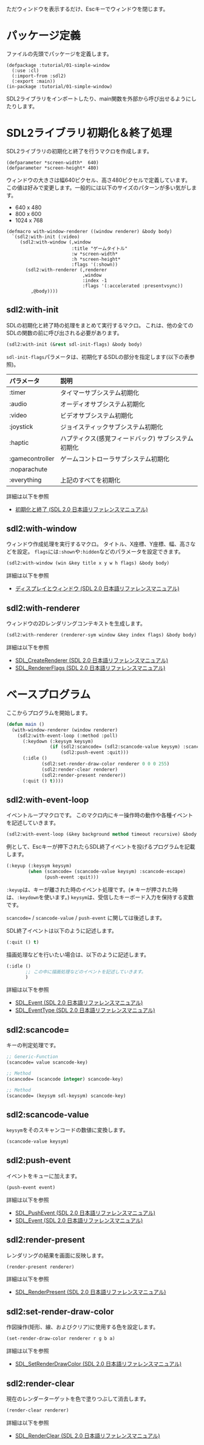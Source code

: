 ただウィンドウを表示するだけ、Escキーでウィンドウを閉じます。

# パッケージ定義

ファイルの先頭でパッケージを定義します。

```
(defpackage :tutorial/01-simple-window
  (:use :cl)
  (:import-from :sdl2)
  (:export :main))
(in-package :tutorial/01-simple-window)
```

SDL2ライブラリをインポートしたり、main関数を外部から呼び出せるようにしたりします。

# SDL2ライブラリ初期化＆終了処理

SDL2ライブラリの初期化と終了を行うマクロを作成します。

```
(defparameter *screen-width*  640)
(defparameter *screen-height* 480)
```

ウィンドウの大きさは幅640ピクセル、高さ480ピクセルで定義しています。  
この値は好みで変更します。一般的には以下のサイズのパターンが多い気がします。

*  640 x 480
*  800 x 600
* 1024 x 768

```
(defmacro with-window-renderer ((window renderer) &body body)
  `(sdl2:with-init (:video)
     (sdl2:with-window (,window
                        :title "ゲームタイトル"
                        :w *screen-width*
                        :h *screen-height*
                        :flags '(:shown))
       (sdl2:with-renderer (,renderer
                            ,window
                            :index -1
                            :flags '(:accelerated :presentvsync))
         ,@body))))
```

## sdl2:with-init

SDLの初期化と終了時の処理をまとめて実行するマクロ。
これは、他の全てのSDLの関数の前に呼び出される必要があります。

```commonlisp
(sdl2:with-init (&rest sdl-init-flags) &body body)
```

`sdl-init-flags`パラメータは、初期化するSDLの部分を指定します(以下の表参照)。

| パラメータ      | 説明                                                |
|:----------------|:----------------------------------------------------|
| :timer          | タイマーサブシステム初期化                          |
| :audio          | オーディオサブシステム初期化                        |
| :video          | ビデオサブシステム初期化                            |
| :joystick       | ジョイスティックサブシステム初期化                  |
| :haptic         | ハプティクス(感覚フィードバック) サブシステム初期化 |
| :gamecontroller | ゲームコントローラサブシステム初期化                |
| :noparachute    |                                                     |
| :everything     | 上記のすべてを初期化                                |

詳細は以下を参照  
* [初期化と終了 (SDL 2.0 日本語リファレンスマニュアル)](http://sdl2referencejp.osdn.jp/CategoryInit.html)

## sdl2:with-window

ウィンドウ作成処理を実行するマクロ。
タイトル、X座標、Y座標、幅、高さなどを設定。
`flags`には`:shown`や`:hidden`などのパラメータを設定できます。

```commonlisp
(sdl2:with-window (win &key title x y w h flags) &body body)
```

詳細は以下を参照  
* [ディスプレイとウィンドウ (SDL 2.0 日本語リファレンスマニュアル)](http://sdl2referencejp.osdn.jp/CategoryVideo.html)

## sdl2:with-renderer

ウィンドウの2Dレンダリングコンテキストを生成します。

```commonlisp
(sdl2:with-renderer (renderer-sym window &key index flags) &body body)
```

詳細は以下を参照  
* [SDL_CreateRenderer (SDL 2.0 日本語リファレンスマニュアル)](http://sdl2referencejp.osdn.jp/SDL_CreateRenderer.html)
* [SDL_RendererFlags (SDL 2.0 日本語リファレンスマニュアル)](http://sdl2referencejp.osdn.jp/SDL_RendererFlags.html)

# ベースプログラム

ここからプログラムを開始します。  

```commonlisp
(defun main ()
  (with-window-renderer (window renderer)
    (sdl2:with-event-loop (:method :poll)
      (:keydown (:keysym keysym)
                (if (sdl2:scancode= (sdl2:scancode-value keysym) :scancode-escape)
                    (sdl2:push-event :quit)))
      (:idle ()
             (sdl2:set-render-draw-color renderer 0 0 0 255)
             (sdl2:render-clear renderer)
             (sdl2:render-present renderer))
      (:quit () t))))
```

## sdl2:with-event-loop

イベントループマクロです。
このマクロ内にキー操作時の動作や各種イベントを記述していきます。

```commonlisp
(sdl2:with-event-loop (&key background method timeout recursive) &body event-handlers)
```

例として、Escキーが押下されたらSDL終了イベントを投げるプログラムを記載します。

```commonlisp
(:keyup (:keysym keysym)
        (when (scancode= (scancode-value keysym) :scancode-escape)
              (push-event :quit)))
```

`:keyup`は、キーが離された時のイベント処理です。(※ キーが押された時は、`:keydown`を使います。)
`keysym`は、受信したキーボード入力を保持する変数です。

`scancode=` / `scancode-value` / `push-event` に関しては後述します。

SDL終了イベントは以下のように記述します。

```commonlisp
(:quit () t)
```

描画処理などを行いたい場合は、以下のように記述します。

```commonlisp
(:idle ()
       ;; この中に描画処理などのイベントを記述していきます。
       )
```

詳細は以下を参照  
* [SDL_Event (SDL 2.0 日本語リファレンスマニュアル)](http://sdl2referencejp.osdn.jp/SDL_Event.html)
* [SDL_EventType (SDL 2.0 日本語リファレンスマニュアル)](http://sdl2referencejp.osdn.jp/SDL_EventType.html)

## sdl2:scancode=

キーの判定処理です。

```commonlisp
;; Generic-Function
(scancode= value scancode-key)

;; Method
(scancode= (scancode integer) scancode-key)

;; Method
(scancode= (keysym sdl-keysym) scancode-key)
```

## sdl2:scancode-value

`keysym`をそのスキャンコードの数値に変換します。

```commonlisp
(scancode-value keysym)
```

## sdl2:push-event

イベントをキューに加えます。

```commonlisp
(push-event event)
```

詳細は以下を参照  
* [SDL_PushEvent (SDL 2.0 日本語リファレンスマニュアル)](http://sdl2referencejp.osdn.jp/SDL_PushEvent.html)
* [SDL_Event (SDL 2.0 日本語リファレンスマニュアル)](http://sdl2referencejp.osdn.jp/SDL_Event.html)

## sdl2:render-present

レンダリングの結果を画面に反映します。

```commonlisp
(render-present renderer)
```

詳細は以下を参照  
* [SDL_RenderPresent (SDL 2.0 日本語リファレンスマニュアル)](http://sdl2referencejp.osdn.jp/SDL_RenderPresent.html)

## sdl2:set-render-draw-color

作図操作(矩形、線、およびクリア)に使用する色を設定します。

```commonlisp
(set-render-draw-color renderer r g b a)
```

詳細は以下を参照  
* [SDL_SetRenderDrawColor (SDL 2.0 日本語リファレンスマニュアル)](http://sdl2referencejp.osdn.jp/SDL_SetRenderDrawColor.html)

## sdl2:render-clear

現在のレンダーターゲットを色で塗りつぶして消去します。

```commonlisp
(render-clear renderer)
```

詳細は以下を参照  
* [SDL_RenderClear (SDL 2.0 日本語リファレンスマニュアル)](http://sdl2referencejp.osdn.jp/SDL_RenderClear.html)
